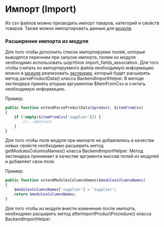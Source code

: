 # Импорт (Import)

Из csv файлов можно призводить импорт товаров, категорий и свойств товаров.
Также можно импортировать данные для [модуля](./modules/README.md). 

### Расширение импорта из модуля
Для того чтобы дополнить список импортируемх полей, которые выводятся перечнем при запуске импорта, полем из модуля необходимо использовать шортблок import_fields_association.
Для того чтобы считать из импортируемого файла необходимую информацию можно в [модуле](./modules/README.md) реализовать [экстендер](./modules/extenders.md), который будет расширять метод parseProductData() класса BackendImportHelper.
В методе экстендера принять вторым аргументом $itemFromCsv и считать необходимую информацию.

Пример:

```php
public function extendParseProductData($product, $itemFromCsv)
{
    if (!empty($itemFromCsv['supplier'])) {
        //...abstract
    }
}
```


Для того чтобы поля модуля при импорте не добавлялись в качестве новых свойств необходимо расширить метод getModulesColumnsNames() класса BackendImportHelper.
Метод экстендера принимает в качестве аргумента массив полей из модулей и добавляет свои поля.

Пример:

```php
public function extendModulesColumnsNames($modulesColumnsNames)
{
    $modulesColumnsNames['supplier'] = 'supplier';
    return $modulesColumnsNames;
}
```
 
Для того чтобы из модуля внести изменения после импорта, необходимо расширить метод afterImportProductProcedure() класса BackendImportHelper. 